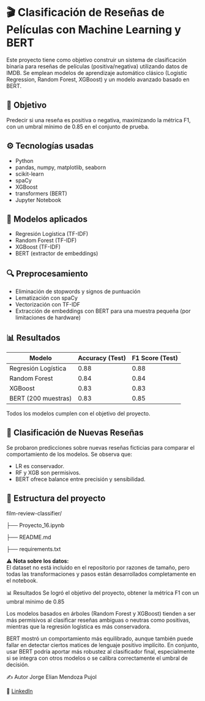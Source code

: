 # 🎬 Clasificación de Reseñas de Películas con Machine Learning y BERT

Este proyecto tiene como objetivo construir un sistema de clasificación binaria para reseñas de películas (positiva/negativa) utilizando datos de IMDB. Se emplean modelos de aprendizaje automático clásico (Logistic Regression, Random Forest, XGBoost) y un modelo avanzado basado en BERT.

## 📌 Objetivo

Predecir si una reseña es positiva o negativa, maximizando la métrica F1, con un umbral mínimo de 0.85 en el conjunto de prueba.

## ⚙️ Tecnologías usadas

- Python
- pandas, numpy, matplotlib, seaborn
- scikit-learn
- spaCy
- XGBoost
- transformers (BERT)
- Jupyter Notebook

## 🧠 Modelos aplicados

- Regresión Logística (TF-IDF)
- Random Forest (TF-IDF)
- XGBoost (TF-IDF)
- BERT (extractor de embeddings)

## 🔍 Preprocesamiento

- Eliminación de stopwords y signos de puntuación
- Lematización con spaCy
- Vectorización con TF-IDF
- Extracción de embeddings con BERT para una muestra pequeña (por limitaciones de hardware)

## 📊 Resultados

| Modelo             | Accuracy (Test) | F1 Score (Test) |
|--------------------|-----------------|-----------------|
| Regresión Logística | 0.88            | 0.88            |
| Random Forest       | 0.84            | 0.84            |
| XGBoost             | 0.83            | 0.83            |
| BERT (200 muestras) | 0.83            | 0.85            |

Todos los modelos cumplen con el objetivo del proyecto.

## 🧪 Clasificación de Nuevas Reseñas

Se probaron predicciones sobre nuevas reseñas ficticias para comparar el comportamiento de los modelos. Se observa que:

- LR es conservador.
- RF y XGB son permisivos.
- BERT ofrece balance entre precisión y sensibilidad.

## 📁 Estructura del proyecto
film-review-classifier/

├── Proyecto_16.ipynb

├── README.md

├── requirements.txt


⚠️ **Nota sobre los datos:**  
El dataset no está incluido en el repositorio por razones de tamaño, pero todas las transformaciones y pasos están desarrollados completamente en el notebook.

📊 Resultados
Se logró el objetivo del proyecto, obtener la métrica F1 con un umbral mínimo de 0.85

Los modelos basados en árboles (Random Forest y XGBoost) tienden a ser más permisivos al clasificar reseñas ambiguas o neutras como positivas, mientras que la regresión logística es más conservadora.

BERT mostró un comportamiento más equilibrado, aunque también puede fallar en detectar ciertos matices de lenguaje positivo implícito. En conjunto, usar BERT podría aportar más robustez al clasificador final, especialmente si se integra con otros modelos o se calibra correctamente el umbral de decisión.

✍️ Autor
Jorge Elian Mendoza Pujol

🔗 [LinkedIn](www.linkedin.com/in/jorge-elian-mendoza-pujol-359500283) 
